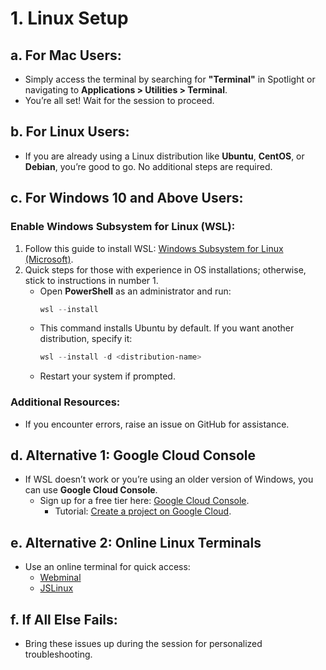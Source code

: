 # 1. Linux Setup

## a. For Mac Users:
- Simply access the terminal by searching for **"Terminal"** in Spotlight or navigating to **Applications > Utilities > Terminal**.
- You’re all set! Wait for the session to proceed.

## b. For Linux Users:
- If you are already using a Linux distribution like **Ubuntu**, **CentOS**, or **Debian**, you’re good to go. No additional steps are required.

## c. For Windows 10 and Above Users:
### Enable Windows Subsystem for Linux (WSL):
1. Follow this guide to install WSL: [Windows Subsystem for Linux (Microsoft)](https://learn.microsoft.com/en-us/windows/wsl/install).
2. Quick steps for those with experience in OS installations; otherwise, stick to instructions in number 1.
   - Open **PowerShell** as an administrator and run:
     ```powershell
     wsl --install  
     ```
   - This command installs Ubuntu by default. If you want another distribution, specify it:
     ```powershell
     wsl --install -d <distribution-name>  
     ```
   - Restart your system if prompted.

### Additional Resources:

- If you encounter errors, raise an issue on GitHub for assistance.

## d. Alternative 1: Google Cloud Console
- If WSL doesn’t work or you’re using an older version of Windows, you can use **Google Cloud Console**.
  - Sign up for a free tier here: [Google Cloud Console](https://console.cloud.google.com/).
      - Tutorial: [Create a project on Google Cloud](https://www.youtube.com/watch?v=dTT1RGW8eYw).

## e. Alternative 2: Online Linux Terminals
- Use an online terminal for quick access:
  - [Webminal](https://www.webminal.org/)
  - [JSLinux](https://bellard.org/jslinux/)

## f. If All Else Fails:
- Bring these issues up during the session for personalized troubleshooting.

